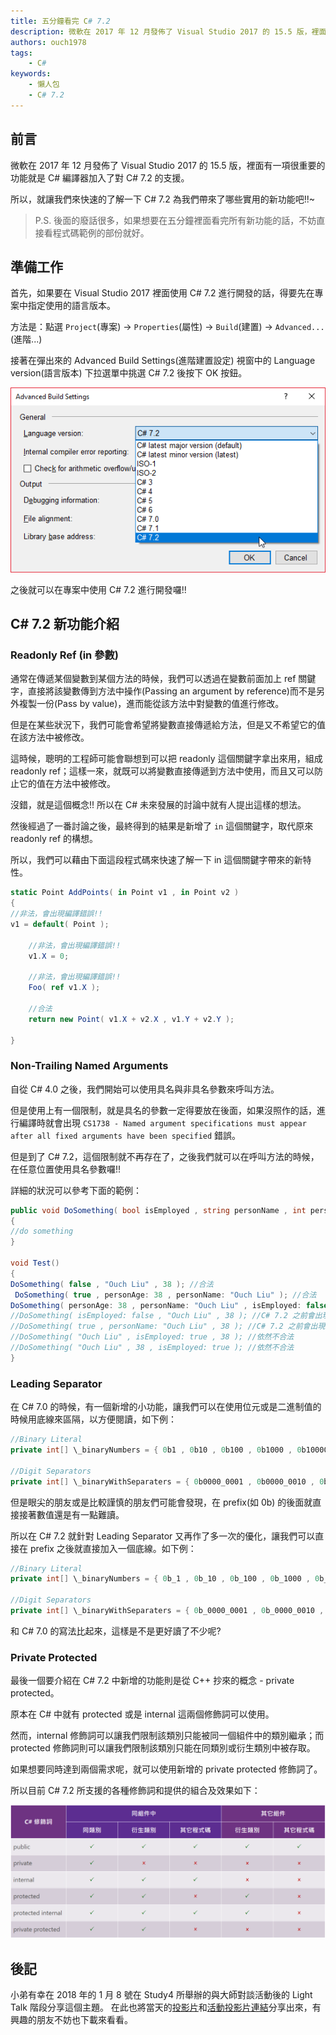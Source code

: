 ```yaml
---
title: 五分鐘看完 C# 7.2
description: 微軟在 2017 年 12 月發佈了 Visual Studio 2017 的 15.5 版，裡面有一項很重要的功能就是 C# 編譯器加入了對 C# 7.2 的支援。 所以，就讓我們來快速的了解一下 C# 7.2 為我們帶來了哪些實用的新功能吧!!~
authors: ouch1978
tags: 
    - C#
keywords:
    - 懶人包
    - C# 7.2
---
```


## 前言

微軟在 2017 年 12 月發佈了 Visual Studio 2017 的 15.5 版，裡面有一項很重要的功能就是 C# 編譯器加入了對 C# 7.2 的支援。

所以，就讓我們來快速的了解一下 C# 7.2 為我們帶來了哪些實用的新功能吧!!~

> P.S. 後面的廢話很多，如果想要在五分鐘裡面看完所有新功能的話，不妨直接看程式碼範例的部份就好。

<!--truncate-->

## 準備工作

首先，如果要在 Visual Studio 2017 裡面使用 C# 7.2 進行開發的話，得要先在專案中指定使用的語言版本。

方法是：點選 `Project`(專案) -> `Properties`(屬性) -> `Build`(建置) -> `Advanced...`(進階...)

接著在彈出來的 Advanced Build Settings(進階建置設定) 視窗中的 Language version(語言版本) 下拉選單中挑選 C# 7.2 後按下 OK 按鈕。

![image-01](01-set-language-version-to-csharp-7.2.png "設定專案支援的語言版本為 C# 7.2")

之後就可以在專案中使用 C# 7.2 進行開發囉!!

## C# 7.2 新功能介紹

### Readonly Ref (in 參數)

通常在傳遞某個變數到某個方法的時候，我們可以透過在變數前面加上 ref 關鍵字，直接將該變數傳到方法中操作(Passing an argument by reference)而不是另外複製一份(Pass by value)，進而能從該方法中對變數的值進行修改。

但是在某些狀況下，我們可能會希望將變數直接傳遞給方法，但是又不希望它的值在該方法中被修改。

這時候，聰明的工程師可能會聯想到可以把 readonly 這個關鍵字拿出來用，組成 readonly ref；這樣一來，就既可以將變數直接傳遞到方法中使用，而且又可以防止它的值在方法中被修改。

沒錯，就是這個概念!! 所以在 C# 未來發展的討論中就有人提出這樣的想法。

然後經過了一番討論之後，最終得到的結果是新增了 `in` 這個關鍵字，取代原來 readonly ref 的構想。

所以，我們可以藉由下面這段程式碼來快速了解一下 in 這個關鍵字帶來的新特性。

```csharp title="Readonly Ref (in 參數) 範例"
static Point AddPoints( in Point v1 , in Point v2 )
{
//非法，會出現編譯錯誤!!
v1 = default( Point );

    //非法，會出現編譯錯誤!!
    v1.X = 0;

    //非法，會出現編譯錯誤!!
    Foo( ref v1.X );

    //合法
    return new Point( v1.X + v2.X , v1.Y + v2.Y );

}

```

### Non-Trailing Named Arguments

自從 C# 4.0 之後，我們開始可以使用具名與非具名參數來呼叫方法。

但是使用上有一個限制，就是具名的參數一定得要放在後面，如果沒照作的話，進行編譯時就會出現 `CS1738 - Named argument specifications must appear after all fixed arguments have been specified` 錯誤。

但是到了 C# 7.2，這個限制就不再存在了，之後我們就可以在呼叫方法的時候，在任意位置使用具名參數囉!!

詳細的狀況可以參考下面的範例：

```csharp title="Non-Trailing Named Arguments 範例"
public void DoSomething( bool isEmployed , string personName , int personAge )
{
//do something
}

void Test()
{
DoSomething( false , "Ouch Liu" , 38 ); //合法
 DoSomething( true , personAge: 38 , personName: "Ouch Liu" ); //合法
DoSomething( personAge: 38 , personName: "Ouch Liu" , isEmployed: false ); //合法
//DoSomething( isEmployed: false , "Ouch Liu" , 38 ); //C# 7.2 之前會出現 CS1738 錯誤，C# 7.2 之後會變合法
//DoSomething( true , personName: "Ouch Liu" , 38 ); //C# 7.2 之前會出現 CS1738 錯誤，C# 7.2 之後會變合法
//DoSomething( "Ouch Liu" , isEmployed: true , 38 ); //依然不合法
//DoSomething( "Ouch Liu" , 38 , isEmployed: true ); //依然不合法
}
```

### Leading Separator

在 C# 7.0 的時候，有一個新增的小功能，讓我們可以在使用位元或是二進制值的時候用底線來區隔，以方便閱讀，如下例：

```csharp title="C# 7.0 Leading Separator 範例"
//Binary Literal
private int[] \_binaryNumbers = { 0b1 , 0b10 , 0b100 , 0b1000 , 0b100000 , 0b1000000 };

//Digit Separators
private int[] \_binaryWithSeparaters = { 0b0000_0001 , 0b0000_0010 , 0b0000_0100 , 0b0000_1000 , 0b0010_0000 , 0b1000_0000 };

```

但是眼尖的朋友或是比較謹慎的朋友們可能會發現，在 prefix(如 0b) 的後面就直接接著數值還是有一點難讀。

所以在 C# 7.2 就針對 Leading Separator 又再作了多一次的優化，讓我們可以直接在 prefix 之後就直接加入一個底線。如下例：

```csharp title="C# 7.2 Leading Separator 範例"
//Binary Literal
private int[] \_binaryNumbers = { 0b_1 , 0b_10 , 0b_100 , 0b_1000 , 0b_100000 , 0b_1000000 };

//Digit Separators
private int[] \_binaryWithSeparaters = { 0b_0000_0001 , 0b_0000_0010 , 0b_0000_0100 , 0b_0000_1000 , 0b_0010_0000 , 0b_1000_0000 };
```

和 C# 7.0 的寫法比起來，這樣是不是更好讀了不少呢?

### Private Protected

最後一個要介紹在 C# 7.2 中新增的功能則是從 C++ 抄來的概念 - private protected。

原本在 C# 中就有 protected 或是 internal 這兩個修飾詞可以使用。

然而，internal 修飾詞可以讓我們限制該類別只能被同一個組件中的類別繼承；而 protected 修飾詞則可以讓我們限制該類別只能在同類別或衍生類別中被存取。

如果想要同時達到兩個需求呢，就可以使用新增的 private protected 修飾詞了。

所以目前 C# 7.2 所支援的各種修飾詞和提供的組合及效果如下：

![image-02](02-modifiers-in-csharp-7.2.png "設定專案支援的語言版本為 C# 7.2")

## 後記

小弟有幸在 2018 年的 1 月 8 號在 Study4 所舉辦的與大師對談活動後的 Light Talk 階段分享這個主題。
在此也將當天的[投影片][link-01]和[活動投影片連結][link-02]分享出來，有興趣的朋友不妨也下載來看看。

[link-01]: https://github.com/Study4/study4love-2018/blob/master/light%20talk/%E4%BA%94%E5%88%86%E9%90%98%E7%9C%8B%E5%AE%8C%20C%23%207.2.pptx "五分鐘看完 C# 7.2 投影片"

[link-02]: https://github.com/Study4/study4love-2018 "Study4.TW Study4Love - 與大師對談 投影片"
